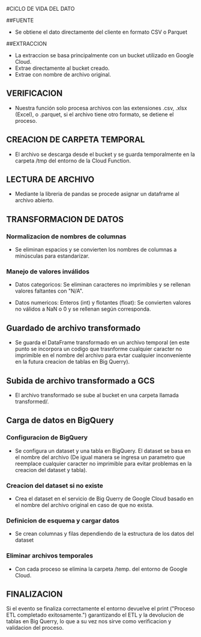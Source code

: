 #CICLO DE VIDA DEL DATO

##FUENTE
- Se obtiene el dato directamente del cliente en formato CSV o Parquet

##EXTRACCION
- La extraccion se basa principalmente con un bucket utilizado en Google Cloud.
- Extrae directamente al bucket creado.
- Extrae con nombre de archivo original.

## VERIFICACION
- Nuestra función solo procesa archivos con las extensiones .csv, .xlsx (Excel), o .parquet, si el archivo tiene otro formato, se detiene el proceso.

## CREACION DE CARPETA TEMPORAL

- El archivo se descarga desde el bucket y se guarda temporalmente en la carpeta /tmp del entorno de la Cloud Function.

## LECTURA DE ARCHIVO

- Mediante la libreria de pandas se procede asignar un dataframe al archivo abierto.

## TRANSFORMACION DE DATOS

### Normalizacion de nombres de columnas

- Se eliminan espacios y se convierten los nombres de columnas a minúsculas para estandarizar.

### Manejo de valores inválidos

- Datos categoricos: Se eliminan caracteres no imprimibles y se rellenan valores faltantes con "N/A".

- Datos numericos: Enteros (int) y flotantes (float): Se convierten valores no válidos a NaN o 0 y se rellenan según corresponda.

## Guardado de archivo transformado
- Se guarda el DataFrame transformado en un archivo temporal (en este punto se incorpora un codigo que trasnforme cualquier caracter no imprimible en el nombre del archivo para evtar cualquier inconveniente en la futura creacion de tablas en Big Querry).

## Subida de archivo transformado a GCS

- El archivo transformado se sube al bucket en una carpeta llamada transformed/.

## Carga de datos en BigQuery

### Configuracion de BigQuery

- Se configura un dataset y una tabla en BigQuery. El dataset se basa en el nombre del archivo (De igual manera se ingresa un parametro que reemplace cualquier caracter no imprimible para evitar problemas en la creacion del dataset y tabla).

### Creacion del dataset si no existe

- Crea el dataset en el servicio de Big Querry de Google Cloud basado en el nombre del archivo original en caso de que no exista.

### Definicion de esquema y cargar datos
- Se crean columnas y filas dependiendo de la estructura de los datos del dataset

### Eliminar archivos temporales

- Con cada proceso se elimina la carpeta /temp. del entorno de Google Cloud.

## FINALIZACION 

Si el evento se finaliza correctamente el entorno devuelve el print ("Proceso ETL completado exitosamente.") garantizando el ETL y la devolucion de tablas en Big Querry, lo que a su vez nos sirve como  verificacion y validacion del proceso.

